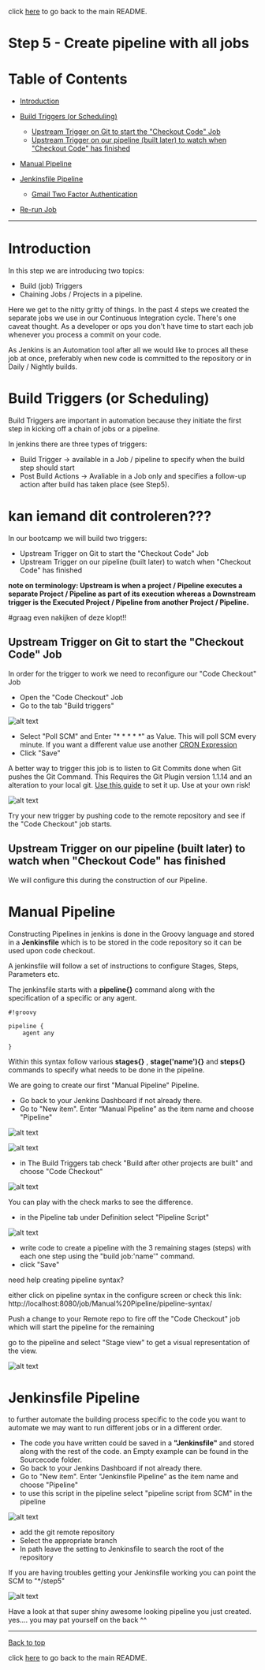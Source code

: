 click [here](../README.md) to go back to the main README. 

# Step 5 - Create pipeline with all jobs

# Table of Contents
- [Introduction](#introduction)
- [Build Triggers (or Scheduling)](#run-deployment-job)
  - [Upstream Trigger on Git to start the "Checkout Code" Job]()
  - [Upstream Trigger on our pipeline (built later) to watch when "Checkout Code" has finished]()
- [Manual Pipeline](#configure-mail)
- [Jenkinsfile Pipeline](#configure-mail)

  - [Gmail Two Factor Authentication](#two--factor-authentication)
- [Re-run Job](#rerun-job)

***

# Introduction

In this step we are introducing two topics:

- Build (job) Triggers
- Chaining Jobs / Projects in a pipeline.

Here we get to the nitty gritty of things. In the past 4 steps we created the separate jobs we use in our Continuous Integration cycle. There's one caveat thought. As a developer or ops you don't have time to start each job whenever you process a commit on your code.

As Jenkins is an Automation tool after all we would like to proces all these job at once, preferably when new code is committed to the repository or in Daily / Nightly builds.

# Build Triggers (or Scheduling)

Build Triggers are important in automation because they initiate the first step in kicking off a chain of jobs or a pipeline.

In jenkins there are three types of triggers:

- Build Trigger -> available in a Job / pipeline to specify when the build step should start
- Post Build Actions -> Avaliable in a Job only and specifies a follow-up action after build has taken place (see Step5).

# kan iemand dit controleren???

In our bootcamp we will build two triggers:

- Upstream Trigger on Git to start the "Checkout Code" Job
- Upstream Trigger on our pipeline (built later) to watch when "Checkout Code" has finished

__note on terminology: Upstream is when a project / Pipeline executes a separate Project / Pipeline as part of its execution whereas a Downstream trigger is the Executed Project / Pipeline from another Project / Pipeline.__

#graag even nakijken of deze klopt!!

## Upstream Trigger on Git to start the "Checkout Code" Job

In order for the trigger to work we need to reconfigure our "Code Checkout" Job

- Open the "Code Checkout" Job
- Go to the tab "Build triggers"

![alt text](/docs/images/Step5/Step5-bt-1.png "Logo Title Text 1")

- Select "Poll SCM" and Enter "* * * * *" as Value. This will poll SCM every minute. If you want a different value use another [CRON Expression](https://en.wikipedia.org/wiki/Cron)
- Click "Save"

A better way to trigger this job is to listen to Git Commits done when Git pushes the Git Command. This Requires the Git Plugin version 1.1.14 and an alteration to your local git. [Use this guide](http://kohsuke.org/2011/12/01/polling-must-die-triggering-jenkins-builds-from-a-git-hook/) to set it up. Use at your own risk!

![alt text](/docs/images/Step5/Step5-bt-2.png "Logo Title Text 1")

Try your new trigger by pushing code to the remote repository and see if the "Code Checkout" job starts.

## Upstream Trigger on our pipeline (built later) to watch when "Checkout Code" has finished

We will configure this during the construction of our Pipeline.

# Manual Pipeline

Constructing Pipelines in jenkins is done in the Groovy language and stored in a __Jenkinsfile__ which is to be stored in the code repository so it can be used upon code checkout.

A jenkinsfile will follow a set of instructions to configure Stages, Steps, Parameters etc.

The jenkinsfile starts with a __pipeline{}__ command along with the specification of a specific or any agent.

```
#!groovy

pipeline {
    agent any

}
``` 
Within this syntax follow various __stages{}__ , __stage('name'){}__  and __steps{}__ commands to specify what needs to be done in the pipeline.

We are going to create our first "Manual Pipeline" Pipeline.

- Go back to your Jenkins Dashboard if not already there.
- Go to "New item". Enter “Manual Pipeline” as the item name and choose "Pipeline"

![alt text](/docs/images/Step5/Step5-1.png "Logo Title Text 1")

![alt text](/docs/images/Step5/Step5-2.png "Logo Title Text 1")

- in The Build Triggers tab check "Build after other projects are built" and choose "Code Checkout"

![alt text](/docs/images/Step5/Step5-3.png "Logo Title Text 1")

You can play with the check marks to see the difference.

- in the Pipeline tab under Definition select "Pipeline Script"

![alt text](/docs/images/Step5/Step5-4.png "Logo Title Text 1")

- write code to create a pipeline with the 3 remaining stages (steps) with each one step using the "build job:'name'" command.
- click "Save"

need help creating pipeline syntax?

either click on pipeline syntax in the configure screen or check this link: http://localhost:8080/job/Manual%20Pipeline/pipeline-syntax/

Push a change to your Remote repo to fire off the "Code Checkout" job which will start the pipeline for the remaining

go to the pipeline and select "Stage view" to get a visual representation of the view.

![alt text](/docs/images/Step5/Step5-5.png "Logo Title Text 1")


# Jenkinsfile Pipeline

to further automate the building process specific to the code you want to automate we may want to run different jobs or in a different order.

- The code you have written could be saved in a __"Jenkinsfile"__ and stored along with the rest of the code. an Empty example can be found in the Sourcecode folder.
- Go back to your Jenkins Dashboard if not already there.
- Go to "New item". Enter "Jenkinsfile Pipeline” as the item name and choose "Pipeline"
- to use this script in the pipeline select "pipeline script from SCM" in the pipeline

![alt text](/docs/images/Step5/Step5-jf-1.png "Logo Title Text 1")

- add the git remote repository
- Select the appropriate branch
- In path leave the setting to Jenkinsfile to search the root of the repository

If you are having troubles getting your Jenkinsfile working you can point the SCM to "*/step5"

![alt text](/docs/images/Step5/Step5-jf-2.png "Logo Title Text 1")

Have a look at that super shiny awesome looking pipeline you just created. yes.... you may pat yourself on the back ^^

***
[Back to top](#table-of-contents)

click [here](../README.md#table-of-contents) to go back to the main README. 